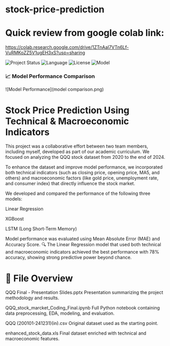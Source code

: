 # stock-price-prediction

# Quick review from google colab link: 
https://colab.research.google.com/drive/1ZTnAaI7VTn6Lf-VuRMKoZZ5V1ugEH3xS?usp=sharing

![Project Status](https://img.shields.io/badge/Status-Completed-green)
![Language](https://img.shields.io/badge/Python-3.10-blue)
![License](https://img.shields.io/badge/License-MIT-informational)
![Model](https://img.shields.io/badge/Best%20Model-Linear%20Regression-brightgreen)

### 📈 Model Performance Comparison

![Model Performance](model comparison.png)

# Stock Price Prediction Using Technical & Macroeconomic Indicators
This project was a collaborative effort between two team members, including myself, developed as part of our academic curriculum. We focused on analyzing the QQQ stock dataset from 2020 to the end of 2024.

To enhance the dataset and improve model performance, we incorporated both technical indicators (such as closing price, opening price, MA5, and others) and macroeconomic factors (like gold price, unemployment rate, and consumer index) that directly influence the stock market.

We developed and compared the performance of the following three models:

Linear Regression

XGBoost

LSTM (Long Short-Term Memory)

Model performance was evaluated using Mean Absolute Error (MAE) and Accuracy Score.
🔍 The Linear Regression model that used both technical and macroeconomic indicators achieved the best performance with 78% accuracy, showing strong predictive power beyond chance.

# 📁 File Overview

QQQ Final - Presentation Slides.pptx
Presentation summarizing the project methodology and results.

QQQ_stock_marcket_Coding_Final.ipynb
Full Python notebook containing data preprocessing, EDA, modeling, and evaluation.

QQQ (200101-241231)(in).csv
Original dataset used as the starting point.

enhanced_stock_data.xls
Final dataset enriched with technical and macroeconomic features.
